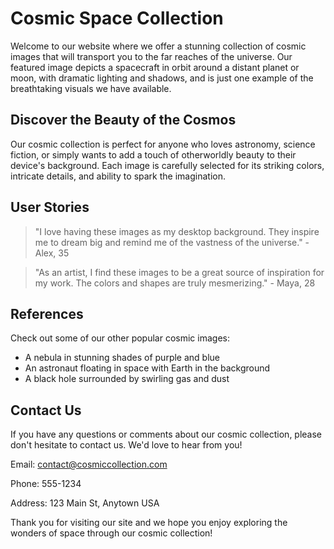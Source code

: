 <!--font:Barlow Condensed-->

# Cosmic Space Collection

Welcome to our website where we offer a stunning collection of cosmic images that will transport you to the far reaches of the universe. Our featured image depicts a spacecraft in orbit around a distant planet or moon, with dramatic lighting and shadows, and is just one example of the breathtaking visuals we have available.

## Discover the Beauty of the Cosmos

Our cosmic collection is perfect for anyone who loves astronomy, science fiction, or simply wants to add a touch of otherworldly beauty to their device's background. Each image is carefully selected for its striking colors, intricate details, and ability to spark the imagination.

## User Stories

> "I love having these images as my desktop background. They inspire me to dream big and remind me of the vastness of the universe." - Alex, 35

> "As an artist, I find these images to be a great source of inspiration for my work. The colors and shapes are truly mesmerizing." - Maya, 28

## References

Check out some of our other popular cosmic images:

- A nebula in stunning shades of purple and blue
- An astronaut floating in space with Earth in the background
- A black hole surrounded by swirling gas and dust

## Contact Us

If you have any questions or comments about our cosmic collection, please don't hesitate to contact us. We'd love to hear from you!

Email: [contact@cosmiccollection.com](mailto:contact@cosmiccollection.com)

Phone: 555-1234

Address: 123 Main St, Anytown USA

Thank you for visiting our site and we hope you enjoy exploring the wonders of space through our cosmic collection!

<!--

Write me content for website with wallpaper which alt text is:

"A stylized depiction of a spacecraft in orbit around a distant planet or moon, with dramatic lighting and shadows."

The name/title of the page should not be 1:1 copy of the alt text but rather a real content of the website which is using this wallpaper.

- Use markdown format 
- Start with heading
- Heading should be short and concise
- The content should look like a real website 
- The website should not be about the wallpaper, wallpaper is just a related background
- Heading should be contain work "wallpaper" or "background"
- Include real sections like references, contact, user stories, etc. use things relevant to the page purpose.
- Feel free to use structure like headings, bullets, numbering, blockquotes, paragraphs, horizontal lines, etc.
- You can use formatting like bold or _italic_
- You can include UTF-8 emojis
- Links should be only #hash anchors (and you can refer to the document itself)
- Do not include images


---


# Explore the Mysteries of Space with Our Cosmic Wallpaper

Welcome to our website where we offer a stunning collection of cosmic wallpapers that will transport you to the far reaches of the universe. Our wallpaper featuring a stylized depiction of a spacecraft in orbit around a distant planet or moon, with dramatic lighting and shadows, is just one example of the breathtaking images we have available.

## Discover the Beauty of the Cosmos

Our cosmic wallpapers are perfect for anyone who loves astronomy, science fiction, or simply wants to add a touch of otherworldly beauty to their device's background. Each image is carefully selected for its striking colors, intricate details, and ability to spark the imagination.

## User Stories

> "I've always been fascinated by space and love having a wallpaper that reminds me of the wonders of the universe every time I look at my phone." - Sarah, 27

> "As a science teacher, I use these wallpapers to inspire my students and get them excited about learning about the cosmos." - Mr. Johnson, 42

## References

Check out some of our other popular cosmic wallpapers:

- A nebula in stunning shades of purple and blue
- An astronaut floating in space with Earth in the background
- A black hole surrounded by swirling gas and dust

## Contact Us

If you have any questions or comments about our wallpapers, please don't hesitate to contact us. We'd love to hear from you!

Email: [contact@cosmicwallpapers.com](mailto:contact@cosmicwallpapers.com)

Phone: 555-1234

Address: 123 Main St, Anytown USA

Thank you for visiting our site and we hope you enjoy our cosmic wallpapers!


---


Heading should not include word "wallpaper". The website should not be about the wallpaper itself, wallpaper is just a related background, rewrite whole content.


---


# Explore the Wonders of Space with Our Cosmic Collection

Welcome to our website where we offer a stunning collection of cosmic images that will transport you to the far reaches of the universe. Our featured image depicts a spacecraft in orbit around a distant planet or moon, with dramatic lighting and shadows, and is just one example of the breathtaking visuals we have available.

## Discover the Beauty of the Cosmos

Our cosmic collection is perfect for anyone who loves astronomy, science fiction, or simply wants to add a touch of otherworldly beauty to their device's background. Each image is carefully selected for its striking colors, intricate details, and ability to spark the imagination.

## User Stories

> "I love having these images as my desktop background. They inspire me to dream big and remind me of the vastness of the universe." - Alex, 35

> "As an artist, I find these images to be a great source of inspiration for my work. The colors and shapes are truly mesmerizing." - Maya, 28

## References

Check out some of our other popular cosmic images:

- A nebula in stunning shades of purple and blue
- An astronaut floating in space with Earth in the background
- A black hole surrounded by swirling gas and dust

## Contact Us

If you have any questions or comments about our cosmic collection, please don't hesitate to contact us. We'd love to hear from you!

Email: [contact@cosmiccollection.com](mailto:contact@cosmiccollection.com)

Phone: 555-1234

Address: 123 Main St, Anytown USA

Thank you for visiting our site and we hope you enjoy exploring the wonders of space through our cosmic collection!

-->
